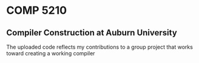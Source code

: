 # COMP 5210
Compiler Construction at Auburn University
-
The uploaded code reflects my contributions to a group project that works toward creating a working compiler
